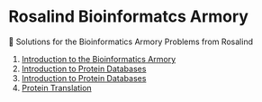# Rosalind Bioinformatcs Armory
:rocket: Solutions for the Bioinformatics Armory Problems from Rosalind

1. [Introduction to the Bioinformatics Armory](solutions/ini.py)
1. [Introduction to Protein Databases](solutions/dbpr.py)
1. [Introduction to Protein Databases](solutions/dbpr.py)
1. [Protein Translation](solutions/ptra.py)

